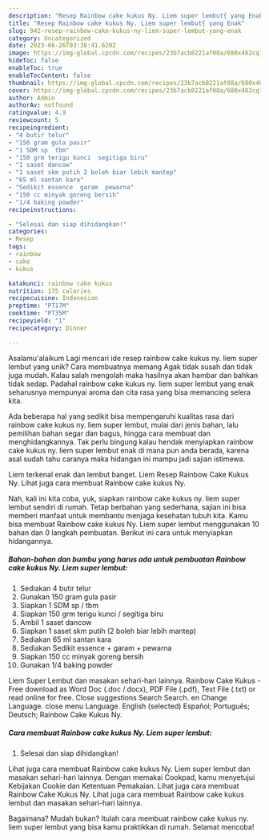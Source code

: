 ```yaml
---
description: "Resep Rainbow cake kukus Ny. Liem super lembut{ yang Enak"
title: "Resep Rainbow cake kukus Ny. Liem super lembut{ yang Enak"
slug: 942-resep-rainbow-cake-kukus-ny-liem-super-lembut-yang-enak
category: Uncategorized
date: 2023-06-26T03:38:41.620Z
image: https://img-global.cpcdn.com/recipes/23b7acb8221af08a/680x482cq70/rainbow-cake-kukus-ny-liem-super-lembut-foto-resep-utama.jpg
hideToc: false
enableToc: true
enableTocContent: false
thumbnail: https://img-global.cpcdn.com/recipes/23b7acb8221af08a/680x482cq70/rainbow-cake-kukus-ny-liem-super-lembut-foto-resep-utama.jpg
cover: https://img-global.cpcdn.com/recipes/23b7acb8221af08a/680x482cq70/rainbow-cake-kukus-ny-liem-super-lembut-foto-resep-utama.jpg
author: Admin
authorAv: notfound
ratingvalue: 4.9
reviewcount: 5
recipeingredient:
- "4 butir telur"
- "150 gram gula pasir"
- "1 SDM sp  tbm"
- "150 grm terigu kunci  segitiga biru"
- "1 saset dancow"
- "1 saset skm putih 2 boleh biar lebih mantep"
- "65 ml santan kara"
- "Sedikit essence  garam  pewarna"
- "150 cc minyak goreng bersih"
- "1/4 baking powder"
recipeinstructions:

- "Selesai dan siap dihidangkan!"
categories:
- Resep
tags:
- rainbow
- cake
- kukus

katakunci: rainbow cake kukus 
nutrition: 175 calories
recipecuisine: Indonesian
preptime: "PT17M"
cooktime: "PT35M"
recipeyield: "1"
recipecategory: Dinner

---
```



Asalamu'alaikum Lagi mencari ide resep rainbow cake kukus ny. liem super lembut yang unik? Cara membuatnya memang Agak tidak susah dan tidak juga mudah. Kalau salah mengolah maka hasilnya akan hambar dan bahkan tidak sedap. Padahal rainbow cake kukus ny. liem super lembut yang enak seharusnya mempunyai aroma dan cita rasa yang bisa memancing selera kita.


Ada beberapa hal yang sedikit bisa mempengaruhi kualitas rasa dari rainbow cake kukus ny. liem super lembut, mulai dari jenis bahan, lalu pemilihan bahan segar dan bagus, hingga cara membuat dan menghidangkannya. Tak perlu bingung kalau hendak menyiapkan rainbow cake kukus ny. liem super lembut enak di mana pun anda berada, karena asal sudah tahu caranya maka hidangan ini mampu jadi sajian istimewa.

Liem terkenal enak dan lembut banget. Liem Resep Rainbow Cake Kukus Ny. Lihat juga cara membuat Rainbow cake kukus Ny.


Nah, kali ini kita coba, yuk, siapkan rainbow cake kukus ny. liem super lembut sendiri di rumah. Tetap berbahan yang sederhana, sajian ini bisa memberi manfaat untuk membantu menjaga kesehatan tubuh kita. Kamu bisa membuat Rainbow cake kukus Ny. Liem super lembut menggunakan 10 bahan dan 0 langkah pembuatan. Berikut ini cara untuk menyiapkan hidangannya.

<!--inarticleads1-->

##### Bahan-bahan dan bumbu yang harus ada untuk pembuatan Rainbow cake kukus Ny. Liem super lembut:

1. Sediakan 4 butir telur
1. Gunakan 150 gram gula pasir
1. Siapkan 1 SDM sp / tbm
1. Siapkan 150 grm terigu kunci / segitiga biru
1. Ambil 1 saset dancow
1. Siapkan 1 saset skm putih (2 boleh biar lebih mantep)
1. Sediakan 65 ml santan kara
1. Sediakan Sedikit essence + garam + pewarna
1. Siapkan 150 cc minyak goreng bersih
1. Gunakan 1/4 baking powder


Liem Super Lembut dan masakan sehari-hari lainnya. Rainbow Cake Kukus - Free download as Word Doc (.doc /.docx), PDF File (.pdf), Text File (.txt) or read online for free. Close suggestions Search Search. en Change Language. close menu Language. English (selected) Español; Português; Deutsch; Rainbow Cake Kukus Ny. 

<!--inarticleads2-->

##### Cara membuat Rainbow cake kukus Ny. Liem super lembut:


1. Selesai dan siap dihidangkan!

Lihat juga cara membuat Rainbow cake kukus Ny. Liem super lembut dan masakan sehari-hari lainnya. Dengan memakai Cookpad, kamu menyetujui Kebijakan Cookie dan Ketentuan Pemakaian. Lihat juga cara membuat Rainbow Cake Kukus Ny. Lihat juga cara membuat Rainbow cake kukus lembut dan masakan sehari-hari lainnya. 

Bagaimana? Mudah bukan? Itulah cara membuat rainbow cake kukus ny. liem super lembut yang bisa kamu praktikkan di rumah. Selamat mencoba!
